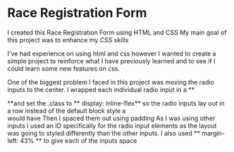 <h1> Race Registration Form </h1>
  
  <p> I created this Race Registration Form using HTML and CSS My main goal of this project was to enhance my <em> CSS </em> skills </p>
<p> I've had experience on using html and css however I wanted to create a simple project to reinforce what I have previously learned and to see if I could learn some new features on css. </p>
  <p> One of the biggest problem I faced in this project was moving the radio inputs to the center. I wrapped each individual radio input in a **<div> **and set the .class to ** display: inline-flex** so the radio inputs lay out in a row instead of the default block style a <div> would have Then I spaced them out using padding
  As I was using other inputs I used an ID specifically for the radio input elements as the layout was going to styled differently than the other inputs. I also used ** margin-left: 43% ** to give each of the inputs space
  
  <insert css screen shot>
    
    
<strong>
    </strong>
   
<emphasis>
  </emphasis>

</p>
